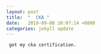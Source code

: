 ```yaml
---
layout: post
title:  "  CKA "
date:   2019-09-08 10:07:14 +0800
categories: jekyll update
---
```




```
 got my cka certification.
```




